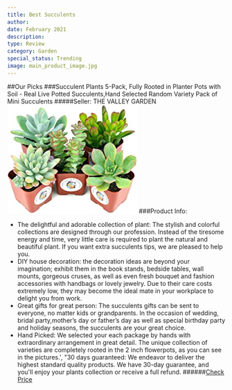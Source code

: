 ```yaml
---
title: Best Succulents
author: 
date: February 2021
description: 
type: Review
category: Garden
special_status: Trending
image: main_product_image.jpg
---
```

##Our Picks
###Succulent Plants 5-Pack, Fully Rooted in Planter Pots with Soil - Real Live Potted Succulents,Hand Selected Random Variety Pack of Mini Succulents
#####Seller: THE VALLEY GARDEN
![Succulent Plants 5-Pack, Fully Rooted in Planter Pots with Soil - Real Live Potted Succulents,Hand Selected Random Variety Pack of Mini Succulents](./Succulent.jpeg)
###Product Info:
- The delightful and adorable collection of plant: The stylish and colorful collections are designed through our profession. Instead of the tiresome energy and time, very little care is required to plant the natural and beautiful plant. If you want extra succulents tips, we are pleased to help you.
- DIY house decoration: the decoration ideas are beyond your imagination; exhibit them in the book stands, bedside tables, wall mounts, gorgeous cruses, as well as even fresh bouquet and fashion accessories with handbags or lovely jewelry. Due to their care costs extremely low, they may become the ideal mate in your workplace to delight you from work.
- Great gifts for great person: The succulents gifts can be sent to everyone, no matter kids or grandparents. In the occasion of wedding, bridal party,mother’s day or father’s day as well as special birthday party and holiday seasons, the succulents are your great choice.
- Hand Picked: We selected your each package by hands with extraordinary arrangement in great detail. The unique collection of varieties are completely rooted in the 2 inch flowerpots, as you can see in the pictures.', "30 days guaranteed: We endeavor to deliver the highest standard quality products. We have 30-day guarantee, and you'll enjoy your plants collection or receive a full refund.
######[Check Price](https://www.amazon.com/gp/slredirect/picassoRedirect.html/ref=pa_sp_atf_aps_sr_pg1_1?ie=UTF8&adId=A0624232115IQI69GPTF9&url=%2FSucculent-Plants-5-Pack-Rooted-Planter%2Fdp%2FB08CYB32JL%2Fref%3Dsr_1_1_sspa%3Fdchild%3D1%26keywords%3Dsucculents%26qid%3D1613505501%26sr%3D8-1-spons%26psc%3D1%26smid%3DA1JOT218OELAY6&qualifier=1613505501&id=5504515203671323&widgetName=sp_atf)
